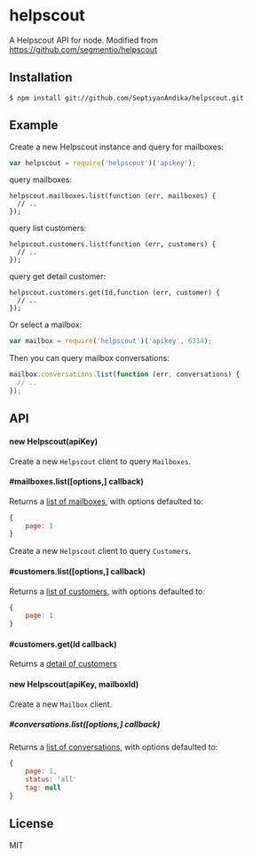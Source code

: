 
# helpscout

  A Helpscout API for node. Modified from https://github.com/segmentio/helpscout

## Installation

    $ npm install git://github.com/SeptiyanAndika/helpscout.git

## Example

Create a new Helpscout instance and query for mailboxes: 

```js
var helpscout = require('helpscout')('apikey');
```

query mailboxes:

```
helpscout.mailboxes.list(function (err, mailboxes) {
  // ..
});
```


query list customers:

```
helpscout.customers.list(function (err, customers) {
  // ..
});
```


query get detail customer:

```
helpscout.customers.get(Id,function (err, customer) {
  // ..
});
```

Or select a mailbox:

```js
var mailbox = require('helpscout')('apikey', 6314);
```

Then you can query mailbox conversations:

```js
mailbox.conversations.list(function (err, conversations) {
  // ..
});
```

## API

#### new Helpscout(apiKey)

Create a new `Helpscout` client to query `Mailboxes`.

#### #mailboxes.list([options,] callback)

Returns a [list of mailboxes](http://developer.helpscout.net/help-desk-api/mailboxes/list/), with options defaulted to:

```js
{
    page: 1
}
```

Create a new `Helpscout` client to query `Customers`.

#### #customers.list([options,] callback)

Returns a [list of customers](http://developer.helpscout.net/help-desk-api/customers/list/), with options defaulted to:

```js
{
    page: 1
}
```


#### #customers.get(Id callback)

Returns a [detail of customers](http://developer.helpscout.net/help-desk-api/customers/get/)


#### new Helpscout(apiKey, mailboxId)

Create a new `Mailbox` client.

##### #conversations.list([options,] callback)

Returns a [list of conversations](http://developer.helpscout.net/help-desk-api/conversations/list/), with options defaulted to:

```js
{
    page: 1,
    status: 'all'
    tag: null
}
```



## License

MIT